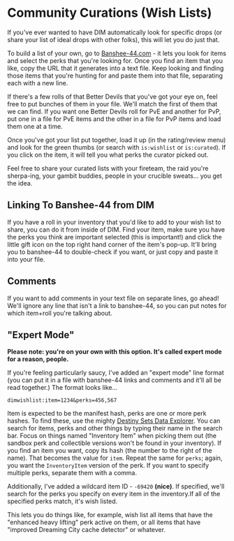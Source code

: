 Community Curations (Wish Lists)
================================

If you've ever wanted to have DIM automatically look for specific drops (or share your list of ideal drops with other folks), this will let you do just that.

To build a list of your own, go to [Banshee-44.com](https://banshee-44.com/) - it lets you look for items and select the perks that you're looking for. Once you find an item that you like, copy the URL that it generates into a text file. Keep looking and finding those items that you're hunting for and paste them into that file, separating each with a new line.

If there's a few rolls of that Better Devils that you've got your eye on, feel free to put bunches of them in your file. We'll match the first of them that we can find. If you want one Better Devils roll for PvE and another for PvP, put one in a file for PvE items and the other in a file for PvP items and load them one at a time.

Once you've got your list put together, load it up (in the rating/review menu) and look for the green thumbs (or search with `is:wishlist` or `is:curated`). If you click on the item, it will tell you what perks the curator picked out.

Feel free to share your curated lists with your fireteam, the raid you're sherpa-ing, your gambit buddies, people in your crucible sweats... you get the idea.

## Linking To Banshee-44 from DIM

If you have a roll in your inventory that you'd like to add to your wish list to share, you can do it from inside of DIM. Find your item, make sure you have the perks you think are important selected (this is important!) and click the little gift icon on the top right hand corner of the item's pop-up. It'll bring you to banshee-44 to double-check if you want, or just copy and paste it into your file.

## Comments

If you want to add comments in your text file on separate lines, go ahead! We'll ignore any line that isn't a link to banshee-44, so you can put notes for which item+roll you're talking about.

## "Expert Mode"

**Please note: you're on your own with this option. It's called expert mode for a reason, people.**

If you're feeling particularly saucy, I've added an "expert mode" line format (you can put it in a file with banshee-44 links and comments and it'll all be read together.) The format looks like...

`dimwishlist:item=1234&perks=456,567`

Item is expected to be the manifest hash, perks are one or more perk hashes. To find these, use the mighty [Destiny Sets Data Explorer](https://data.destinysets.com/). You can search for items, perks and other things by typing their name in the search bar. Focus on things named "Inventory Item" when picking them out (the sandbox perk and collectible versions won't be found in your inventory). If you find an item you want, copy its hash (the number to the right of the name). That becomes the value for `item`. Repeat the same for `perks`; again, you want the `InventoryItem` version of the perk. If you want to specify multiple perks, separate them with a comma.

Additionally, I've added a wildcard item ID - `-69420` **(nice)**. If specified, we'll search for the perks you specify on every item in the inventory.If all of the specified perks match, it's wish listed.

This lets you do things like, for example, wish list all items that have the "enhanced heavy lifting" perk active on them, or all items that have "improved Dreaming City cache detector" or whatever.
